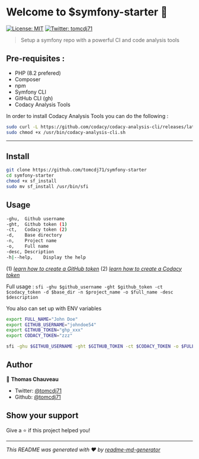 # Welcome to $symfony-starter 👋
[![License: MIT](https://img.shields.io/badge/License-MIT-yellow.svg)](#)
[![Twitter: tomcdj71](https://img.shields.io/twitter/follow/tomcdj71.svg?style=social)](https://twitter.com/tomcdj71)

> Setup a symfony repo with a powerful CI and code analysis tools

## Pre-requisites :
- PHP (8.2 prefered)
- Composer
- npm
- Symfony CLI
- GitHub CLI (gh)
- Codacy Analysis Tools

In order to install Codacy Analysis Tools you can do the following : 
```sh
sudo curl -L https://github.com/codacy/codacy-analysis-cli/releases/latest/download/codacy-analysis-cli.sh > /usr/bin/codacy-analysis-cli.sh
sudo chmod +x /usr/bin/codacy-analysis-cli.sh
```
---

## Install

```sh
git clone https://github.com/tomcdj71/symfony-starter
cd symfony-starter
chmod +x sf_install
sudo mv sf_install /usr/bin/sfi
```

## Usage

```sh
-ghu,  Github username
-ght,  Github token (1)
-ct,   Codacy token (2)
-d,    Base directory
-n,    Project name
-o,    Full name
-desc, Description
-h|--help,    Display the help
```
(1) _[learn how to create a GitHub token](https://github.com/kefranabg/readme-md-generator)_
(2) _[learn how to create a Codacy token](https://github.com/kefranabg/readme-md-generator)_

Full usage : 
`sfi -ghu $github_username -ght $github_token -ct $codacy_token -d $base_dir -n $project_name -o $full_name -desc $description`


You also can set up with ENV variables

```sh
export FULL_NAME="John Doe"
export GITHUB_USERNAME="johndoe54"
export GITHUB_TOKEN="ghp_xxx"
export CODACY_TOKEN="zzz"

sfi -ghu $GITHUB_USERNAME -ght $GITHUB_TOKEN -ct $CODACY_TOKEN -o $FULL_NAME -d "~Dev" -desc "My super project" -n "TestProject`
```


## Author

👤 **Thomas Chauveau**

* Twitter: [@tomcdj71](https://twitter.com/tomcdj71)
* Github: [@tomcdj71](https://github.com/tomcdj71)

## Show your support

Give a ⭐️ if this project helped you!


***
_This README was generated with ❤️ by [readme-md-generator](https://github.com/kefranabg/readme-md-generator)_